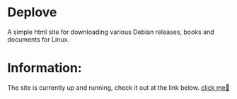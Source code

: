 # Deplove
A simple html site for downloading various Debian releases, books and documents for Linux.
<h1>Information:</h1>
The site is currently up and running, check it out at the link below.
<a href="https://deplove.ahdigital.tech/index.html"  target="_blank" >click me🔰</a>

